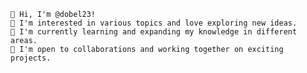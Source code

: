     👋 Hi, I'm @dobel23!
    👀 I'm interested in various topics and love exploring new ideas.
    🌱 I'm currently learning and expanding my knowledge in different areas.
    💞️ I'm open to collaborations and working together on exciting projects.

<!---
dobel23/dobel23 is a ✨ special ✨ repository because its `README.md` (this file) appears on your GitHub profile.
You can click the Preview link to take a look at your changes.
--->
